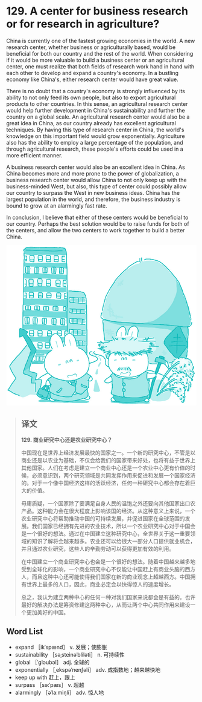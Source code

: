 # 129. A center for business research or for research in agriculture?

China is currently one of the fastest growing economies in the world. A new research center, whether business or agriculturally based, would be beneficial for both our country and the rest of the world. When considering if it would be more valuable to build a business center or an agricultural center, one must realize that both fields of research work hand in hand with each other to develop and expand a country's economy. In a bustling economy like China's, either research center would have great value.

There is no doubt that a country's economy is strongly influenced by its ability to not only feed its own people, but also to export agricultural products to other countries. In this sense, an agricultural research center would help further development in China's sustainability and further the country on a global scale. An agricultural research center would also be a great idea in China, as our country already has excellent agricultural techniques. By having this type of research center in China, the world's knowledge on this important field would grow exponentially. Agriculture also has the ability to employ a large percentage of the population, and through agricultural research, these people's efforts could be used in a more efficient manner.

A business research center would also be an excellent idea in China. As China becomes more and more prone to the power of globalization, a business research center would allow China to not only keep up with the business-minded West, but also, this type of center could possibly allow our country to surpass the West in new business ideas. China has the largest population in the world, and therefore, the business industry is bound to grow at an alarmingly fast rate.

In conclusion, I believe that either of these centers would be beneficial to our country. Perhaps the best solution would be to raise funds for both of the centers, and allow the two centers to work together to build a better China.

![](.gitbook/assets/toefl-ibt-high-score-essays-129.jpg)

> ## 译文
>
> **129. 商业研究中心还是农业研究中心？**
>
> 中国现在是世界上经济发展最快的国家之一。一个新的研究中心，不管是以商业还是以农业为基础，不仅会给我们的国家带来好处，也将有益于世界上其他国家。人们在考虑是建立一个商业中心还是一个农业中心更有价值的时候，必须意识到，两个研究领域是共同发挥作用来促进和发展一个国家经济的。对于一个像中国经济这样的活跃经济，任何一种研究中心都会存在着巨大的价值。
>
> 毋庸质疑，一个国家除了要满足自身人民的温饱之外还要向其他国家出口农产品。这种能力会在很大程度上影响该国的经济。从这种意义上来说，一个农业研究中心将帮助推动中国的可持续发展，并促进国家在全球范围的发展。我们国家已经拥有先进的农业技术，所以一个农业研究中心对于中国会是一个很好的想法。通过在中国建立这种研究中心，全世界关于这一重要领域的知识了解将会越来越多。农业还可以给很大一部分人口提供就业机会，并且通过农业研究，这些人的辛勤劳动可以获得更加有效的利用。
>
> 在中国建立一个商业研究中心也会是一个很好的想法。随着中国越来越多地受到全球化的影响，一个商业研究中心不仅能让中国赶上有商业头脑的西方人，而且这种中心还可能使得我们国家在新的商业观念上超越西方。中国拥有世界上最多的人口，因此，商业必定会以快得惊人的速度增长。
>
> 总之，我认为建立两种中心的任何一种对我们国家来说都会是有益的。也许最好的解决办法是筹资修建这两种中心，从而让两个中心共同作用来建设一个更加美好的中国。

## Word List

* expand ［ikˈspænd］ v. 发展；使膨胀
* sustainability ［səˌsteinəˈbliləti］ n. 可持续性
* global ［ˈgləubəl］ adj. 全球的
* exponentially ［ˌekspəˈnenʃəli］ adv. 成指数地；越来越快地
* keep up with 赶上，跟上
* surpass ［sə:ˈpæs］ v. 超越
* alarmingly ［əˈla:miŋli］ adv. 惊人地

